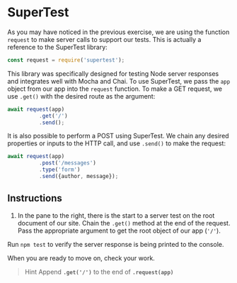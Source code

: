 # SuperTest

As you may have noticed in the previous exercise, we are using the function ``request`` to make server calls to support our tests. This is actually a reference to the SuperTest library:
```javascript
const request = require('supertest');
```

This library was specifically designed for testing Node server responses and integrates well with Mocha and Chai. To use SuperTest, we pass the ``app`` object from our app into the ``request`` function. To make a GET request, we use ``.get()`` with the desired route as the argument:
```javascript
await request(app)
          .get('/')
          .send();
```

It is also possible to perform a POST using SuperTest. We chain any desired properties or inputs to the HTTP call, and use ``.send()`` to make the request:
```javascript
await request(app)
          .post('/messages')
          .type('form')
          .send({author, message});
```

## Instructions

1. In the pane to the right, there is the start to a server test on the root document of our site. Chain the ``.get()`` method at the end of the request. Pass the appropriate argument to get the root object of our app (``'/'``).

Run ``npm test`` to verify the server response is being printed to the console.

When you are ready to move on, check your work.

> Hint
> Append **``.get('/')``** to the end of **``.request(app)``**

